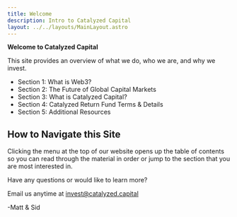 ```yaml
---
title: Welcome
description: Intro to Catalyzed Capital
layout: ../../layouts/MainLayout.astro
---
```


**Welcome to Catalyzed Capital**

This site provides an overview of what we do, who we are, and why we invest.

- Section 1: What is Web3?
- Section 2: The Future of Global Capital Markets
- Section 3: What is Catalyzed Capital?
- Section 4: Catalyzed Return Fund Terms & Details
- Section 5: Additional Resources

## How to Navigate this Site

Clicking the menu at the top of our website opens up the table of contents so you can read through the material in order or jump to the section that you are most interested in.

Have any questions or would like to learn more?

Email us anytime at invest@catalyzed.capital

-Matt & Sid
